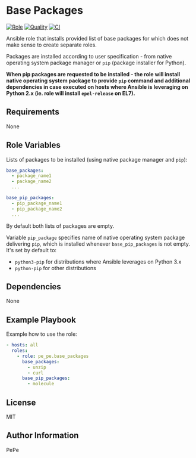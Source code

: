 Base Packages
=========

[![Role](https://img.shields.io/ansible/role/52179.svg)](https://galaxy.ansible.com/pe_pe/base_packages/)
[![Quality](https://img.shields.io/ansible/quality/52179.svg)](https://galaxy.ansible.com/pe_pe/base_packages/)
[![CI](https://github.com/pe-pe/ansible_role_base_packages/workflows/CI/badge.svg)](https://github.com/pe-pe/ansible_role_base_packages/actions)

Ansible role that installs provided list of base packages for which does not make sense to create separate roles.

Packages are installed according to user specification - from native operating system package manager or `pip` (package installer for Python).

**When pip packages are requested to be installed - the role will install native operating system package to provide `pip` command and additional dependencies in case executed on hosts where Ansible is leveraging on Python 2.x (ie. role will install `epel-release` on EL7).**

Requirements
------------

None

Role Variables
--------------

Lists of packages to be installed (using native package manager and `pip`):
```yaml
base_packages:
  - package_name1
  - package_name2
  ...

base_pip_packages:
  - pip_package_name1
  - pip_package_name2
  ...
```
By default both lists of packages are empty.

Variable `pip_package` specifies name of native operating system package delivering `pip`, which is installed whenever `base_pip_packages` is not empty. It's set by default to:
- `python3-pip` for distributions where Ansible leverages on Python 3.x
- `python-pip` for other distributions


Dependencies
------------

None

Example Playbook
----------------

Example how to use the role:

```yaml
- hosts: all
  roles:
    - role: pe_pe.base_packages
      base_packages:
        - unzip
        - curl
      base_pip_packages:
        - molecule
```

License
-------

MIT

Author Information
------------------

PePe
